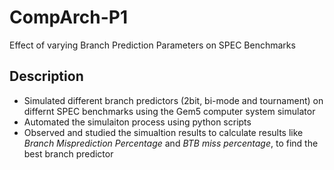 # CompArch-P1
Effect of varying Branch Prediction Parameters on SPEC Benchmarks

## Description
- Simulated different branch predictors (2bit, bi-mode and tournament) on differnt SPEC benchmarks using the Gem5 computer system simulator
- Automated the simulaiton process using python scripts
- Observed and studied the simualtion results to calculate results like *Branch Misprediction Percentage* and *BTB miss percentage*, to find the best branch predictor

